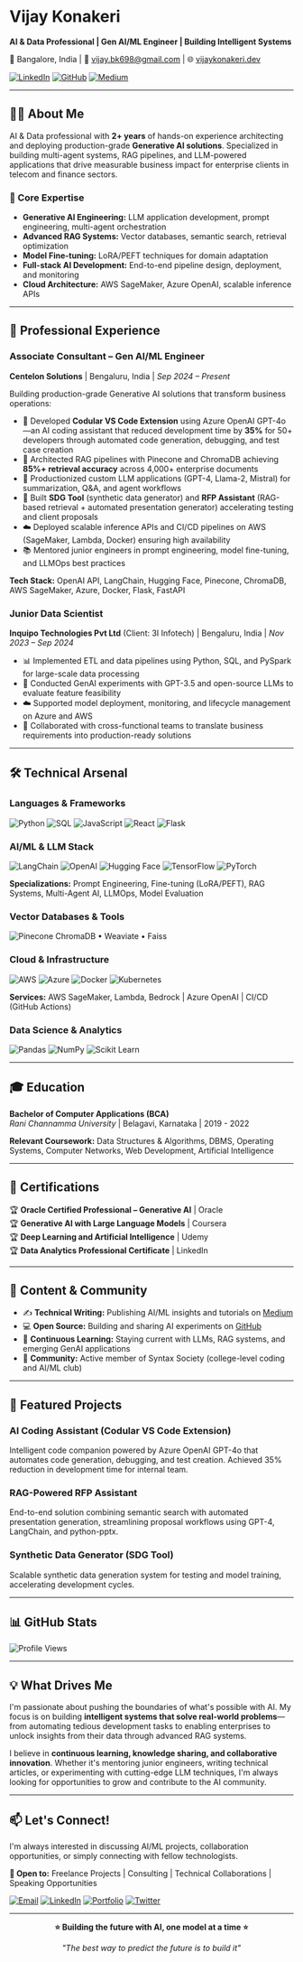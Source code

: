 # Vijay Konakeri

**AI & Data Professional | Gen AI/ML Engineer | Building Intelligent Systems**

📍 Bangalore, India | 📧 [vijay.bk698@gmail.com](mailto:vijay.bk698@gmail.com) | 🌐 [vijaykonakeri.dev](https://vijaykonakeri.dev)

[![LinkedIn](https://img.shields.io/badge/LinkedIn-0077B5?style=for-the-badge&logo=linkedin&logoColor=white)](https://linkedin.com/in/vijay-konakeri) [![GitHub](https://img.shields.io/badge/GitHub-100000?style=for-the-badge&logo=github&logoColor=white)](https://github.com/Vijay-konakeri) [![Medium](https://img.shields.io/badge/Medium-12100E?style=for-the-badge&logo=medium&logoColor=white)](https://medium.com/@vijay.bk698)

---

## 👨‍💻 About Me

AI & Data professional with **2+ years** of hands-on experience architecting and deploying production-grade **Generative AI solutions**. Specialized in building multi-agent systems, RAG pipelines, and LLM-powered applications that drive measurable business impact for enterprise clients in telecom and finance sectors.

### 🎯 Core Expertise
- **Generative AI Engineering:** LLM application development, prompt engineering, multi-agent orchestration
- **Advanced RAG Systems:** Vector databases, semantic search, retrieval optimization
- **Model Fine-tuning:** LoRA/PEFT techniques for domain adaptation
- **Full-stack AI Development:** End-to-end pipeline design, deployment, and monitoring
- **Cloud Architecture:** AWS SageMaker, Azure OpenAI, scalable inference APIs

---

## 💼 Professional Experience

### **Associate Consultant – Gen AI/ML Engineer**
**Centelon Solutions** | Bengaluru, India | *Sep 2024 – Present*

Building production-grade Generative AI solutions that transform business operations:

- 🚀 Developed **Codular VS Code Extension** using Azure OpenAI GPT-4o—an AI coding assistant that reduced development time by **35%** for 50+ developers through automated code generation, debugging, and test case creation
- 🎯 Architected RAG pipelines with Pinecone and ChromaDB achieving **85%+ retrieval accuracy** across 4,000+ enterprise documents
- 🤖 Productionized custom LLM applications (GPT-4, Llama-2, Mistral) for summarization, Q&A, and agent workflows
- 🔧 Built **SDG Tool** (synthetic data generator) and **RFP Assistant** (RAG-based retrieval + automated presentation generator) accelerating testing and client proposals
- ☁️ Deployed scalable inference APIs and CI/CD pipelines on AWS (SageMaker, Lambda, Docker) ensuring high availability
- 📚 Mentored junior engineers in prompt engineering, model fine-tuning, and LLMOps best practices

**Tech Stack:** OpenAI API, LangChain, Hugging Face, Pinecone, ChromaDB, AWS SageMaker, Azure, Docker, Flask, FastAPI

### **Junior Data Scientist**
**Inquipo Technologies Pvt Ltd** (Client: 3I Infotech) | Bengaluru, India | *Nov 2023 – Sep 2024*

- 📊 Implemented ETL and data pipelines using Python, SQL, and PySpark for large-scale data processing
- 🧪 Conducted GenAI experiments with GPT-3.5 and open-source LLMs to evaluate feature feasibility
- ☁️ Supported model deployment, monitoring, and lifecycle management on Azure and AWS
- 🤝 Collaborated with cross-functional teams to translate business requirements into production-ready solutions

---

## 🛠️ Technical Arsenal

### **Languages & Frameworks**
![Python](https://img.shields.io/badge/Python-3776AB?style=for-the-badge&logo=python&logoColor=white)
![SQL](https://img.shields.io/badge/SQL-4479A1?style=for-the-badge&logo=mysql&logoColor=white)
![JavaScript](https://img.shields.io/badge/JavaScript-F7DF1E?style=for-the-badge&logo=javascript&logoColor=black)
![React](https://img.shields.io/badge/React-20232A?style=for-the-badge&logo=react&logoColor=61DAFB)
![Flask](https://img.shields.io/badge/Flask-000000?style=for-the-badge&logo=flask&logoColor=white)

### **AI/ML & LLM Stack**
![LangChain](https://img.shields.io/badge/LangChain-121212?style=for-the-badge&logo=chainlink&logoColor=white)
![OpenAI](https://img.shields.io/badge/OpenAI-412991?style=for-the-badge&logo=openai&logoColor=white)
![Hugging Face](https://img.shields.io/badge/Hugging%20Face-FFD21E?style=for-the-badge&logo=huggingface&logoColor=black)
![TensorFlow](https://img.shields.io/badge/TensorFlow-FF6F00?style=for-the-badge&logo=tensorflow&logoColor=white)
![PyTorch](https://img.shields.io/badge/PyTorch-EE4C2C?style=for-the-badge&logo=pytorch&logoColor=white)

**Specializations:** Prompt Engineering, Fine-tuning (LoRA/PEFT), RAG Systems, Multi-Agent AI, LLMOps, Model Evaluation

### **Vector Databases & Tools**
![Pinecone](https://img.shields.io/badge/Pinecone-000000?style=for-the-badge&logo=pinecone&logoColor=white)
ChromaDB • Weaviate • Faiss

### **Cloud & Infrastructure**
![AWS](https://img.shields.io/badge/AWS-232F3E?style=for-the-badge&logo=amazon-aws&logoColor=white)
![Azure](https://img.shields.io/badge/Azure-0078D4?style=for-the-badge&logo=microsoft-azure&logoColor=white)
![Docker](https://img.shields.io/badge/Docker-2496ED?style=for-the-badge&logo=docker&logoColor=white)
![Kubernetes](https://img.shields.io/badge/Kubernetes-326CE5?style=for-the-badge&logo=kubernetes&logoColor=white)

**Services:** AWS SageMaker, Lambda, Bedrock | Azure OpenAI | CI/CD (GitHub Actions)

### **Data Science & Analytics**
![Pandas](https://img.shields.io/badge/Pandas-150458?style=for-the-badge&logo=pandas&logoColor=white)
![NumPy](https://img.shields.io/badge/NumPy-013243?style=for-the-badge&logo=numpy&logoColor=white)
![Scikit Learn](https://img.shields.io/badge/Scikit_Learn-F7931E?style=for-the-badge&logo=scikit-learn&logoColor=white)

---

## 🎓 Education

**Bachelor of Computer Applications (BCA)**  
*Rani Channamma University* | Belagavi, Karnataka | 2019 - 2022

**Relevant Coursework:** Data Structures & Algorithms, DBMS, Operating Systems, Computer Networks, Web Development, Artificial Intelligence

---

## 📜 Certifications

🏆 **Oracle Certified Professional – Generative AI** | Oracle  
🏆 **Generative AI with Large Language Models** | Coursera  
🏆 **Deep Learning and Artificial Intelligence** | Udemy  
🏆 **Data Analytics Professional Certificate** | LinkedIn

---

## 📝 Content & Community

- ✍️ **Technical Writing:** Publishing AI/ML insights and tutorials on [Medium](https://medium.com/@vijay.bk698)
- 💻 **Open Source:** Building and sharing AI experiments on [GitHub](https://github.com/Vijay-konakeri)
- 🎯 **Continuous Learning:** Staying current with LLMs, RAG systems, and emerging GenAI applications
- 👥 **Community:** Active member of Syntax Society (college-level coding and AI/ML club)

---

## 🚀 Featured Projects

### AI Coding Assistant (Codular VS Code Extension)
Intelligent code companion powered by Azure OpenAI GPT-4o that automates code generation, debugging, and test creation. Achieved 35% reduction in development time for internal team.

### RAG-Powered RFP Assistant
End-to-end solution combining semantic search with automated presentation generation, streamlining proposal workflows using GPT-4, LangChain, and python-pptx.

### Synthetic Data Generator (SDG Tool)
Scalable synthetic data generation system for testing and model training, accelerating development cycles.

---

## 📊 GitHub Stats

![Profile Views](https://komarev.com/ghpvc/?username=vijay-konakeri&label=Profile%20Views&color=0e75b6&style=for-the-badge)

---

## 💡 What Drives Me

I'm passionate about pushing the boundaries of what's possible with AI. My focus is on building **intelligent systems that solve real-world problems**—from automating tedious development tasks to enabling enterprises to unlock insights from their data through advanced RAG systems.

I believe in **continuous learning, knowledge sharing, and collaborative innovation**. Whether it's mentoring junior engineers, writing technical articles, or experimenting with cutting-edge LLM techniques, I'm always looking for opportunities to grow and contribute to the AI community.

---

## 📫 Let's Connect!

I'm always interested in discussing AI/ML projects, collaboration opportunities, or simply connecting with fellow technologists.

**💬 Open to:** Freelance Projects | Consulting | Technical Collaborations | Speaking Opportunities

[![Email](https://img.shields.io/badge/Email-D14836?style=for-the-badge&logo=gmail&logoColor=white)](mailto:vijay.bk698@gmail.com)
[![LinkedIn](https://img.shields.io/badge/LinkedIn-0077B5?style=for-the-badge&logo=linkedin&logoColor=white)](https://linkedin.com/in/vijay-konakeri)
[![Portfolio](https://img.shields.io/badge/Portfolio-000000?style=for-the-badge&logo=vercel&logoColor=white)](https://vijaykonakeri.dev)
[![Twitter](https://img.shields.io/badge/Twitter-1DA1F2?style=for-the-badge&logo=twitter&logoColor=white)](https://twitter.com/vijaykonakeri)

---

<div align="center">

**⭐ Building the future with AI, one model at a time ⭐**

*"The best way to predict the future is to build it"*

</div>
